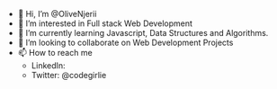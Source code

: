 - 👋 Hi, I’m @OliveNjerii
- 👀 I’m interested in Full stack Web Development
- 🌱 I’m currently learning Javascript, Data Structures and Algorithms.
- 💞️ I’m looking to collaborate on Web Development Projects
- 📫 How to reach me 
  - LinkedIn:
  - Twitter: @codegirlie

<!---
OliveNjerii/OliveNjerii is a ✨ special ✨ repository because its `README.md` (this file) appears on your GitHub profile.
You can click the Preview link to take a look at your changes.
--->
